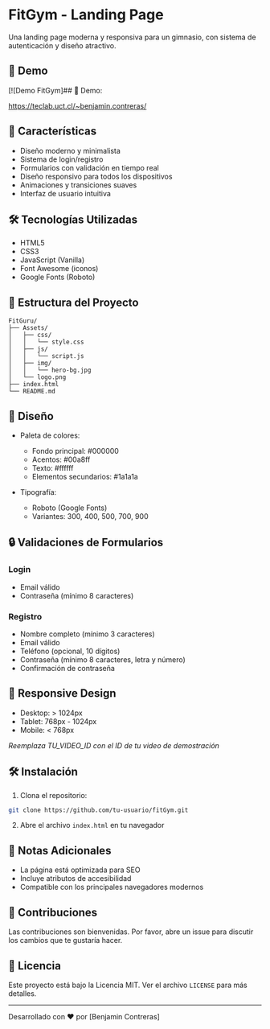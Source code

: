 # FitGym - Landing Page

Una landing page moderna y responsiva para un gimnasio, con sistema de autenticación y diseño atractivo.


## 🚀 Demo

[![Demo FitGym]## 🚀 Demo:

https://teclab.uct.cl/~benjamin.contreras/

## 🚀 Características

- Diseño moderno y minimalista
- Sistema de login/registro
- Formularios con validación en tiempo real
- Diseño responsivo para todos los dispositivos
- Animaciones y transiciones suaves
- Interfaz de usuario intuitiva

## 🛠️ Tecnologías Utilizadas

- HTML5
- CSS3
- JavaScript (Vanilla)
- Font Awesome (iconos)
- Google Fonts (Roboto)

## 📁 Estructura del Proyecto

```
FitGuru/
├── Assets/
│   ├── css/
│   │   └── style.css
│   ├── js/
│   │   └── script.js
│   ├── img/
│   │   └── hero-bg.jpg
│   └── logo.png
├── index.html
└── README.md
```

## 🎨 Diseño

- Paleta de colores:
  - Fondo principal: #000000
  - Acentos: #00a8ff
  - Texto: #ffffff
  - Elementos secundarios: #1a1a1a

- Tipografía:
  - Roboto (Google Fonts)
  - Variantes: 300, 400, 500, 700, 900

## 🔒 Validaciones de Formularios

### Login
- Email válido
- Contraseña (mínimo 8 caracteres)

### Registro
- Nombre completo (mínimo 3 caracteres)
- Email válido
- Teléfono (opcional, 10 dígitos)
- Contraseña (mínimo 8 caracteres, letra y número)
- Confirmación de contraseña

## 📱 Responsive Design

- Desktop: > 1024px
- Tablet: 768px - 1024px
- Mobile: < 768px



*Reemplaza TU_VIDEO_ID con el ID de tu video de demostración*

## 🛠️ Instalación

1. Clona el repositorio:
```bash
git clone https://github.com/tu-usuario/fitGym.git
```

2. Abre el archivo `index.html` en tu navegador

## 📝 Notas Adicionales

- La página está optimizada para SEO
- Incluye atributos de accesibilidad
- Compatible con los principales navegadores modernos

## 🤝 Contribuciones

Las contribuciones son bienvenidas. Por favor, abre un issue para discutir los cambios que te gustaría hacer.

## 📄 Licencia

Este proyecto está bajo la Licencia MIT. Ver el archivo `LICENSE` para más detalles.

---

Desarrollado con ❤️ por [Benjamin Contreras] 